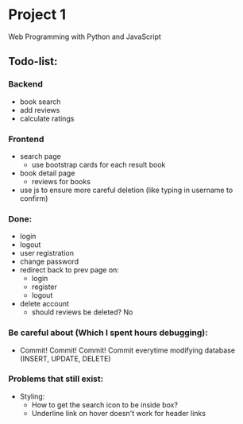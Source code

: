 # Project 1

Web Programming with Python and JavaScript

## Todo-list:

### Backend
- book search
- add reviews
- calculate ratings

### Frontend
- search page
    - use bootstrap cards for each result book
- book detail page
    - reviews for books
- use js to ensure more careful deletion (like typing in username to confirm)

### Done:
- login
- logout
- user registration
- change password
- redirect back to prev page on:
    - login
    - register
    - logout
- delete account
    - should reviews be deleted? No


### Be careful about (Which I spent hours debugging):
- Commit! Commit! Commit! Commit everytime modifying database (INSERT, UPDATE, DELETE)

### Problems that still exist:

- Styling:
    - How to get the search icon to be inside box?
    - Underline link on hover doesn't work for header links